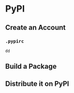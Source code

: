 # PyPI



## Create an Account

### `.pypirc`

```vi
dd

```


## Build a Package


## Distribute it on PyPI

